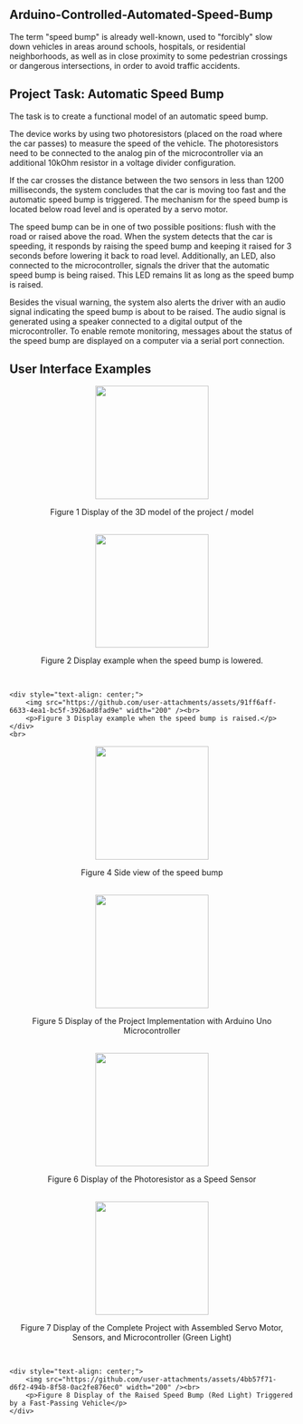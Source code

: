 ## Arduino-Controlled-Automated-Speed-Bump

The term "speed bump" is already well-known, used to "forcibly" slow down vehicles in areas around schools, hospitals, or residential neighborhoods, as well as in close proximity to some pedestrian crossings or dangerous intersections, in order to avoid traffic accidents.

## Project Task: Automatic Speed Bump

The task is to create a functional model of an automatic speed bump.

The device works by using two photoresistors (placed on the road where the car passes) to measure the speed of the vehicle. The photoresistors need to be connected to the analog pin of the microcontroller via an additional 10kOhm resistor in a voltage divider configuration.

If the car crosses the distance between the two sensors in less than 1200 milliseconds, the system concludes that the car is moving too fast and the automatic speed bump is triggered. The mechanism for the speed bump is located below road level and is operated by a servo motor.

The speed bump can be in one of two possible positions: flush with the road or raised above the road. When the system detects that the car is speeding, it responds by raising the speed bump and keeping it raised for 3 seconds before lowering it back to road level. Additionally, an LED, also connected to the microcontroller, signals the driver that the automatic speed bump is being raised. This LED remains lit as long as the speed bump is raised.

Besides the visual warning, the system also alerts the driver with an audio signal indicating the speed bump is about to be raised. The audio signal is generated using a speaker connected to a digital output of the microcontroller. To enable remote monitoring, messages about the status of the speed bump are displayed on a computer via a serial port connection.

## User Interface Examples

<div style="text-align: center;">
        <img src="https://github.com/user-attachments/assets/d9759167-59d1-4397-9cdf-41b3c00e89f6" width="200" /><br>
        <p>Figure 1 Display of the 3D model of the project / model</p>
    </div>
<br>

<div style="text-align: center;">  
      <img src="https://github.com/user-attachments/assets/c924b4c9-7ff8-4b33-a3b3-d9d1489f426c" width="200" /><br>
        <p>Figure 2 Display example when the speed bump is lowered.</p>
    </div><br>

    <div style="text-align: center;"> 
        <img src="https://github.com/user-attachments/assets/91ff6aff-6633-4ea1-bc5f-3926ad8fad9e" width="200" /><br>
        <p>Figure 3 Display example when the speed bump is raised.</p>
    </div>
    <br>

  <div style="text-align: center;"> 
        <img src="https://github.com/user-attachments/assets/26ed7460-bd1f-4248-a20e-6c9494728584" width="200" /><br>
        <p>Figure 4 Side view of the speed bump</p>
    </div>
    <br>

   <div style="text-align: center;"> 
        <img src="https://github.com/user-attachments/assets/dc9ee431-f5bc-4a2b-b4b59d9e3284" width="200" /><br>
        <p>Figure 5 Display of the Project Implementation with Arduino Uno Microcontroller</p>
    </div>
    <br>

   <div style="text-align: center;"> 
        <img src="https://github.com/user-attachments/assets/69ea6cf1-b2ce-4765-83a1-5f59930cbf18" width="200" /><br>
        <p>Figure 6 Display of the Photoresistor as a Speed Sensor</p>
    </div>
    <br>

  <div style="text-align: center;"> 
        <img src="https://github.com/user-attachments/assets/ca4612e1-0ca1-46b3-b353-f82b38322f77" width="200" /><br>
        <p>Figure 7 Display of the Complete Project with Assembled Servo Motor, Sensors, and Microcontroller (Green Light)</p>
    </div>
    <br>

    <div style="text-align: center;"> 
        <img src="https://github.com/user-attachments/assets/4bb57f71-d6f2-494b-8f58-0ac2fe876ec0" width="200" /><br>
        <p>Figure 8 Display of the Raised Speed Bump (Red Light) Triggered by a Fast-Passing Vehicle</p>
    </div>

